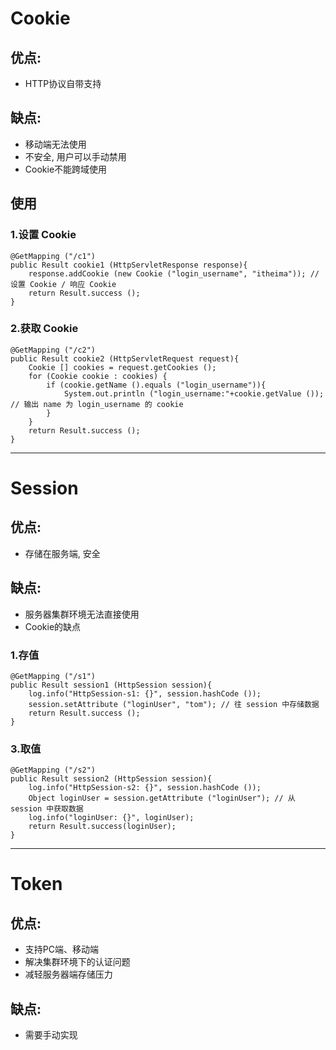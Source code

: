 # Cookie
## 优点:
  - HTTP协议自带支持
## 缺点:
  - 移动端无法使用
  - 不安全, 用户可以手动禁用
  - Cookie不能跨域使用
## 使用
### 1.设置 Cookie
```
@GetMapping ("/c1")
public Result cookie1 (HttpServletResponse response){
    response.addCookie (new Cookie ("login_username", "itheima")); // 设置 Cookie / 响应 Cookie
    return Result.success ();
}
```
### 2.获取 Cookie
```
@GetMapping ("/c2")
public Result cookie2 (HttpServletRequest request){
    Cookie [] cookies = request.getCookies ();
    for (Cookie cookie : cookies) {
        if (cookie.getName ().equals ("login_username")){
            System.out.println ("login_username:"+cookie.getValue ()); // 输出 name 为 login_username 的 cookie
        }
    }
    return Result.success ();
}
```
***
# Session
## 优点:
  - 存储在服务端, 安全
## 缺点:
  - 服务器集群环境无法直接使用
  - Cookie的缺点
### 1.存值
```
@GetMapping ("/s1")
public Result session1 (HttpSession session){
    log.info("HttpSession-s1: {}", session.hashCode ());
    session.setAttribute ("loginUser", "tom"); // 往 session 中存储数据
    return Result.success ();
}
```
### 3.取值
```
@GetMapping ("/s2")
public Result session2 (HttpSession session){
    log.info("HttpSession-s2: {}", session.hashCode ());
    Object loginUser = session.getAttribute ("loginUser"); // 从 session 中获取数据
    log.info("loginUser: {}", loginUser);
    return Result.success(loginUser);
}
```
***
# Token
## 优点:
  - 支持PC端、移动端
  - 解决集群环境下的认证问题
  - 减轻服务器端存储压力
## 缺点:
  - 需要手动实现
